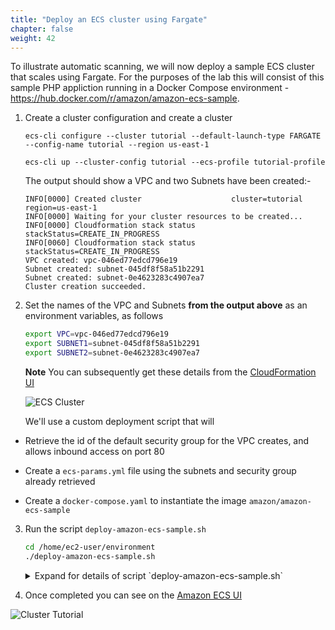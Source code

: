 ```yaml
---
title: "Deploy an ECS cluster using Fargate"
chapter: false
weight: 42
---
```


To illustrate automatic scanning, we will now deploy a sample ECS cluster that scales using Fargate.  For the purposes of the lab this will consist of this sample PHP appliction running in a Docker Compose environment - https://hub.docker.com/r/amazon/amazon-ecs-sample.

1. Create a cluster configuration and create a cluster

    ```
    ecs-cli configure --cluster tutorial --default-launch-type FARGATE --config-name tutorial --region us-east-1

    ecs-cli up --cluster-config tutorial --ecs-profile tutorial-profile
    ```

    The output should show a VPC and two Subnets have been created:-

    ```
    INFO[0000] Created cluster                    cluster=tutorial region=us-east-1
    INFO[0000] Waiting for your cluster resources to be created...
    INFO[0000] Cloudformation stack status       stackStatus=CREATE_IN_PROGRESS
    INFO[0060] Cloudformation stack status       stackStatus=CREATE_IN_PROGRESS
    VPC created: vpc-046ed77edcd796e19
    Subnet created: subnet-045df8f58a51b2291
    Subnet created: subnet-0e4623283c4907ea7
    Cluster creation succeeded.
    ```


1. Set the names of the VPC and Subnets **from the output above** as an environment variables, as follows

    ```bash
    export VPC=vpc-046ed77edcd796e19
    export SUBNET1=subnet-045df8f58a51b2291
    export SUBNET2=subnet-0e4623283c4907ea7
    ```

    **Note** You can subsequently get these details from the [CloudFormation UI](https://console.aws.amazon.com/cloudformation/home)


    ![ECS Cluster](/images/40_module_2/image7.png)

    We'll use a custom deployment script that will

  - Retrieve the id of the default security group for the VPC creates, and allows inbound access on port 80

  - Create a `ecs-params.yml` file using the subnets and security group already retrieved

  - Create a `docker-compose.yaml` to instantiate the image `amazon/amazon-ecs-sample`

3. Run the script `deploy-amazon-ecs-sample.sh`

    ```bash
    cd /home/ec2-user/environment
    ./deploy-amazon-ecs-sample.sh
    ```

    <details>
    <summary>Expand for details of script `deploy-amazon-ecs-sample.sh`</summary>
      ```
      1  export group_id=$(aws ec2 describe-security-groups --filters Name=vpc-id,Values=$VPC --region us-east-1 | jq '.SecurityGroups[0].GroupId' | xargs)
      2
      3  aws ec2 authorize-security-group-ingress --group-id $group_id --protocol tcp --port 80 --cidr 0.0.0.0/0 --region us-east-1
      4
      5  cat <<- 'EOF' > "docker-compose.yml"
      6  version: '3'
      7  services:
      8    web:
      9      image: amazon/amazon-ecs-sample
     10      ports:
     11        - "80:80"
     12      logging:
     13        driver: awslogs
     14        options:
     15          awslogs-group: tutorial
     16          awslogs-region: us-east-1
     17          awslogs-stream-prefix: web
     18  EOF
     19
     20  cat <<- 'EOF' > "ecs-params.yml"
     21  version: 1
     22  task_definition:
     23    task_execution_role: ecsTaskExecutionRole
     24    ecs_network_mode: awsvpc
     25    task_size:
     26      mem_limit: 0.5GB
     27      cpu_limit: 256
     28  run_params:
     29    network_configuration:
     30      awsvpc_configuration:
     31        subnets:
     32          - "subnet1"
     33          - "subnet2"
     34        security_groups:
     35          - "sg1"
     36        assign_public_ip: ENABLED
     37  EOF
     38
     39  sed -i "s/subnet1/$SUBNET1/g" ecs-params.yml
     40  sed -i "s/subnet2/$SUBNET2/g" ecs-params.yml
     41  sed -i "s/sg1/$group_id/g" ecs-params.yml
     42
     43  ecs-cli compose --project-name tutorial service up --create-log-groups --cluster-config tutorial --ecs-profile tutorial-profile
     ```
    </details>


6. Once completed you can see on the [Amazon ECS UI](https://console.aws.amazon.com/ecs/home?region=us-east-1#/clusters/tutorial/services)

![Cluster Tutorial](/images/40_module_2/image5.png)
